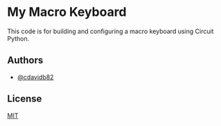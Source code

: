 # My Macro Keyboard

This code is for building and configuring a macro keyboard using Circuit Python.

## Authors

- [@cdavidb82](https://www.github.com/cdavidb82)


## License

[MIT](https://choosealicense.com/licenses/mit/)
